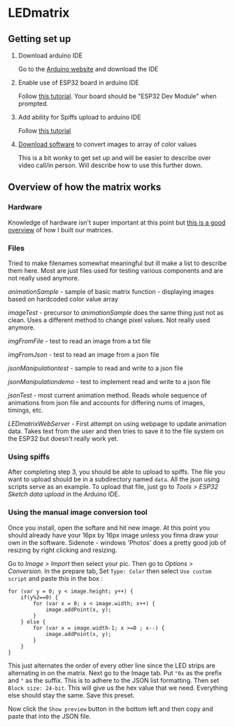 # LEDmatrix

## Getting set up

1. Download arduino IDE

    Go to the [Arduino website](https://www.arduino.cc/en/software) and download the IDE

2. Enable use of ESP32 board in arduino IDE

    Follow [this tutorial](https://randomnerdtutorials.com/installing-the-esp32-board-in-arduino-ide-windows-instructions/). Your board should be "ESP32 Dev Module" when prompted.

3. Add ability for Spiffs upload to arduino IDE

    Follow [this tutorial](https://randomnerdtutorials.com/install-esp32-filesystem-uploader-arduino-ide/)
    
4. [Download software](https://sourceforge.net/projects/lcd-image-converter/) to convert images to array of color values

    This is a bit wonky to get set up and will be easier to describe over video call/in person. Will describe how to use this further down.

## Overview of how the matrix works

### Hardware

Knowledge of hardware isn't super important at this point but [this is a good overview](https://www.youtube.com/watch?v=_0a9JZLGu4M&list=LL&index=45&t=151s) of how I built our matrices.

### Files

Tried to make filenames somewhat meaningful but ill make a list to describe them here. Most are just files used for testing various components and are not really used anymore.

*animationSample* - sample of basic matrix function - displaying images based on hardcoded color value array

*imageTest* - precursor to *animationSample* does the same thing just not as clean. Uses a different method to change pixel values. Not really used anymore.

*imgFromFile* - test to read an image from a txt file

*imgFromJson* - test to read an image from a json file

*jsonManipulationtest* - sample to read and write to a json file

*jsonManipulationdemo* - test to implement read and write to a json file

*jsonTest* - most current animation method. Reads whole sequence of animations from json file and accounts for differing nums of images, timings, etc.

*LEDmatrixWebServer* - First attempt on using webpage to update animation data. Takes text from the user and then tries to save it to the file system on the ESP32 but doesn't really work yet.

### Using spiffs

After completing step 3, you should be able to upload to spiffs. The file you want to upload should be in a subdirectory named `data`. All the json using scripts serve as an example. To upload that file, just go to *Tools > ESP32 Sketch data upload* in the Arduino IDE.

### Using the manual image conversion tool

Once you install, open the softare and hit new image. At this point you should already have your 16px by 16px image unless you finna draw your own in the software. Sidenote - windows 'Photos' does a pretty good job of resizing by right clicking and resizing. 

Go to *Image > Import* then select your pic. Then go to *Options > Conversion*. In the prepare tab, Set `Type: Color` then select `Use custom script` and paste this in the box :
```
for (var y = 0; y < image.height; y++) {
    if(y%2==0) {
        for (var x = 0; x < image.width; x++) {
            image.addPoint(x, y);
        }
    } else {
        for (var x = image.width-1; x >=0 ; x--) {
            image.addPoint(x, y);
        }
    }
}
```
This just alternates the order of every other line since the LED strips are alternating in on the matrix. Next go to the Image tab. Put `"0x` as the prefix and `"` as the suffix. This is to adhere to the JSON list formatting. Then set `Block size: 24-bit`. This will give us the hex value that we need. Everything else should stay the same. Save this preset.

Now click the `Show preview` button in the bottom left and then copy and paste that into the JSON file.
